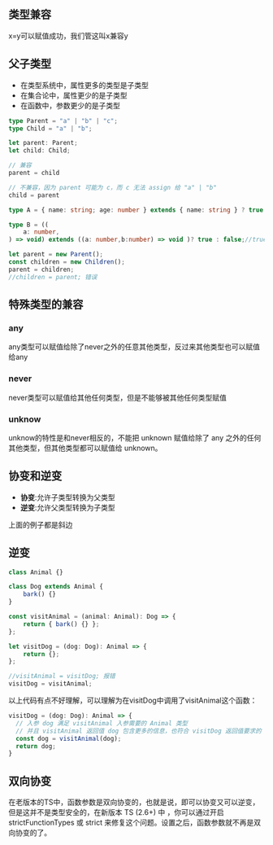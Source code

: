 ## 类型兼容
x=y可以赋值成功，我们管这叫x兼容y
## 父子类型
- 在类型系统中，属性更多的类型是子类型
- 在集合论中，属性更少的是子类型
- 在函数中，参数更少的是子类型

```typescript
type Parent = "a" | "b" | "c";
type Child = "a" | "b";

let parent: Parent;
let child: Child;

// 兼容
parent = child

// 不兼容，因为 parent 可能为 c，而 c 无法 assign 给 "a" | "b"
child = parent

type A = { name: string; age: number } extends { name: string } ? true : false;//true

type B = ((
	a: number,
) => void) extends ((a: number,b:number) => void )? true : false;//true

```

```typescript
let parent = new Parent();
const children = new Children();
parent = children;
//children = parent; 错误
```
## 特殊类型的兼容
### any
any类型可以赋值给除了never之外的任意其他类型，反过来其他类型也可以赋值给any
### never
never类型可以赋值给其他任何类型，但是不能够被其他任何类型赋值
### unknow
unknow的特性是和never相反的，不能把 unknown 赋值给除了 any 之外的任何其他类型，但其他类型都可以赋值给 unknown。

## 协变和逆变
- **协变**:允许子类型转换为父类型
- **逆变**:允许父类型转换为子类型

上面的例子都是斜边
## 逆变
```typescript
class Animal {}

class Dog extends Animal {
	bark() {}
}

const visitAnimal = (animal: Animal): Dog => {
	return { bark() {} };
};

let visitDog = (dog: Dog): Animal => {
	return {};
};

//visitAnimal = visitDog; 报错
visitDog = visitAnimal;
```
以上代码有点不好理解，可以理解为在visitDog中调用了visitAnimal这个函数：
```typescript
visitDog = (dog: Dog): Animal => {
  // 入参 dog 满足 visitAnimal 入参需要的 Animal 类型
  // 并且 visitAnimal 返回值 dog 包含更多的信息，也符合 visitDog 返回值要求的 Animal 类型
  const dog = visitAnimal(dog);
  return dog;
}
```
## 双向协变
在老版本的TS中，函数参数是双向协变的，也就是说，即可以协变又可以逆变，但是这并不是类型安全的，在新版本 TS (2.6+) 中 ，你可以通过开启 strictFunctionTypes 或 strict 来修复这个问题。设置之后，函数参数就不再是双向协变的了。